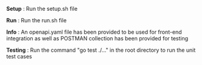 **Setup** : 
Run the setup.sh file

**Run** : 
Run the run.sh file

**Info** : 
An openapi.yaml file has been provided to be used for front-end integration as well as POSTMAN collection has been provided for testing

**Testing** : 
Run the command "go test ./..." in the root directory to run the unit test cases
